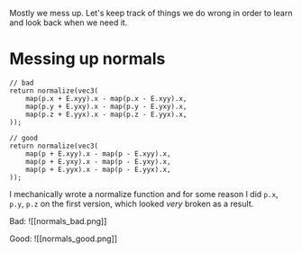 Mostly we mess up.
Let's keep track of things we do wrong in order to learn and look back when we need it.

# Messing up normals

```wgsl
// bad
return normalize(vec3(
	map(p.x + E.xyy).x - map(p.x - E.xyy).x,
	map(p.y + E.yxy).x - map(p.y - E.yxy).x,
	map(p.z + E.yyx).x - map(p.z - E.yyx).x,
));	

// good
return normalize(vec3(
	map(p + E.xyy).x - map(p - E.xyy).x,
	map(p + E.yxy).x - map(p - E.yxy).x,
	map(p + E.yyx).x - map(p - E.yyx).x,
));	
```

I mechanically wrote a normalize function and for some reason I did `p.x`, `p.y`, `p.z` on the first version, which looked _very_ broken as a result.

Bad:
![[normals_bad.png]]

Good:
![[normals_good.png]]
